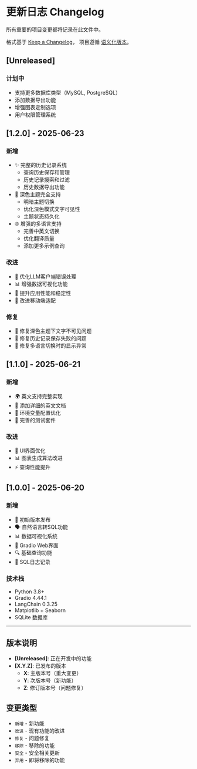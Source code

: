# 更新日志 Changelog

所有重要的项目变更都将记录在此文件中。

格式基于 [Keep a Changelog](https://keepachangelog.com/zh-CN/1.0.0/)，
项目遵循 [语义化版本](https://semver.org/lang/zh-CN/)。

## [Unreleased]

### 计划中
- 支持更多数据库类型（MySQL, PostgreSQL）
- 添加数据导出功能
- 增强图表定制选项
- 用户权限管理系统

## [1.2.0] - 2025-06-23

### 新增
- ✨ 完整的历史记录系统
  - 查询历史保存和管理
  - 历史记录搜索和过滤
  - 历史数据导出功能
- 🎨 深色主题完全支持
  - 明暗主题切换
  - 优化深色模式文字可见性
  - 主题状态持久化
- 🌐 增强的多语言支持
  - 完善中英文切换
  - 优化翻译质量
  - 添加更多示例查询

### 改进
- 🔧 优化LLM客户端错误处理
- 📊 增强数据可视化功能
- 🚀 提升应用性能和稳定性
- 📱 改进移动端适配

### 修复
- 🐛 修复深色主题下文字不可见问题
- 🐛 修复历史记录保存失败的问题
- 🐛 修复多语言切换时的显示异常

## [1.1.0] - 2025-06-21

### 新增
- 🌍 英文支持完整实现
- 📝 添加详细的英文文档
- 🔧 环境变量配置优化
- 🧪 完善的测试套件

### 改进
- 🎨 UI界面优化
- 📊 图表生成算法改进
- ⚡ 查询性能提升

## [1.0.0] - 2025-06-20

### 新增
- 🎯 初始版本发布
- 🗣️ 自然语言转SQL功能
- 📊 数据可视化系统
- 🎨 Gradio Web界面
- 🔍 基础查询功能
- 📝 SQL日志记录

### 技术栈
- Python 3.8+
- Gradio 4.44.1
- LangChain 0.3.25
- Matplotlib + Seaborn
- SQLite 数据库

---

## 版本说明

- **[Unreleased]**: 正在开发中的功能
- **[X.Y.Z]**: 已发布的版本
  - **X**: 主版本号（重大变更）
  - **Y**: 次版本号（新功能）
  - **Z**: 修订版本号（问题修复）

## 变更类型

- `新增` - 新功能
- `改进` - 现有功能的改进
- `修复` - 问题修复
- `移除` - 移除的功能
- `安全` - 安全相关更新
- `弃用` - 即将移除的功能
